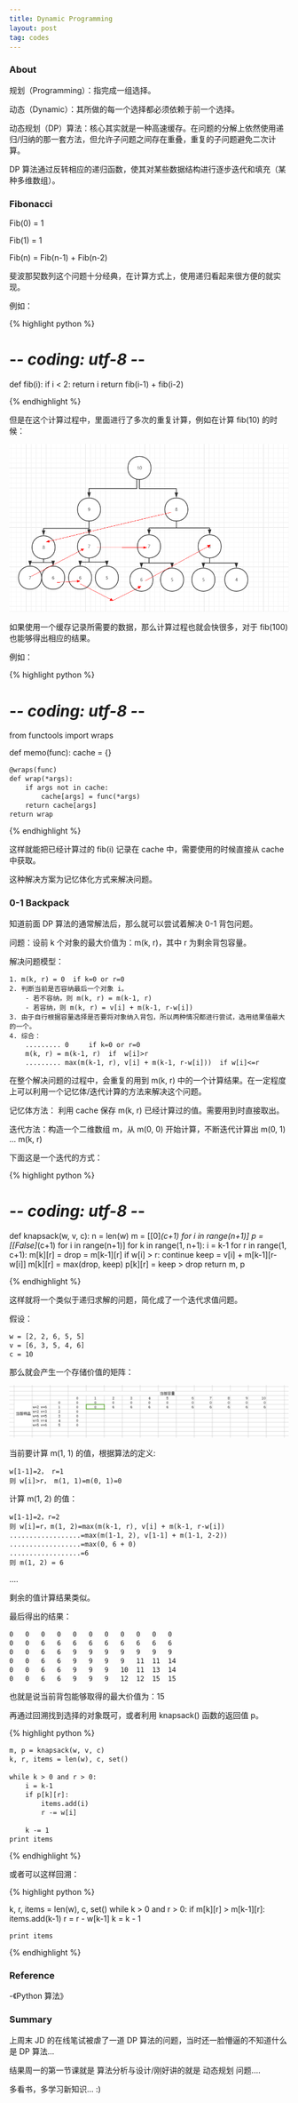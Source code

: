 ```yaml
---
title: Dynamic Programming
layout: post
tag: codes
---
```


### About

规划（Programming）：指完成一组选择。

动态（Dynamic）：其所做的每一个选择都必须依赖于前一个选择。

动态规划（DP）算法：核心其实就是一种高速缓存。在问题的分解上依然使用递归/归纳的那一套方法，但允许子问题之间存在重叠，重复的子问题避免二次计算。

DP 算法通过反转相应的递归函数，使其对某些数据结构进行逐步迭代和填充（某种多维数组）。


### Fibonacci

Fib(0) = 1

Fib(1) = 1

Fib(n) = Fib(n-1) + Fib(n-2)

斐波那契数列这个问题十分经典，在计算方式上，使用递归看起来很方便的就实现。

例如：

{% highlight python %}

# -*- coding: utf-8 -*-


def fib(i):
    if i < 2: return i
    return fib(i-1) + fib(i-2)

{% endhighlight %}


但是在这个计算过程中，里面进行了多次的重复计算，例如在计算 fib(10) 的时候：

![image](/images/dp_1.png)

如果使用一个缓存记录所需要的数据，那么计算过程也就会快很多，对于 fib(100) 也能够得出相应的结果。

例如：

{% highlight python %}

# -*- coding: utf-8 -*-

from functools import wraps


def memo(func):
    cache = {}

    @wraps(func)
    def wrap(*args):
        if args not in cache:
            cache[args] = func(*args)
        return cache[args]
    return wrap

{% endhighlight %}

这样就能把已经计算过的 fib(i) 记录在 cache 中，需要使用的时候直接从 cache 中获取。

这种解决方案为记忆体化方式来解决问题。

### 0-1 Backpack

知道前面 DP 算法的通常解法后，那么就可以尝试着解决 0-1 背包问题。

问题：设前 k 个对象的最大价值为：m(k, r)，其中 r 为剩余背包容量。

解决问题模型：

	1. m(k, r) = 0  if k=0 or r=0
	2. 判断当前是否容纳最后一个对象 i。
		- 若不容纳，则 m(k, r) = m(k-1, r)
		- 若容纳，则 m(k, r) = v[i] + m(k-1, r-w[i])
	3. 由于自行根据容量选择是否要将对象纳入背包，所以两种情况都进行尝试，选用结果值最大的一个。
	4. 综合： 
		......... 0     if k=0 or r=0
		m(k, r) = m(k-1, r)  if  w[i]>r
		......... max(m(k-1, r), v[i] + m(k-1, r-w[i]))  if w[i]<=r

在整个解决问题的过程中，会重复的用到 m(k, r) 中的一个计算结果。在一定程度上可以利用一个记忆体/迭代计算的方法来解决这个问题。

记忆体方法： 利用 cache 保存 m(k, r) 已经计算过的值。需要用到时直接取出。

迭代方法：构造一个二维数组 m，从 m(0, 0) 开始计算，不断迭代计算出 m(0, 1) ... m(k, r)

下面这是一个迭代的方式： 

{% highlight python %}

# -*- coding: utf-8 -*-

def knapsack(w, v, c):
    n = len(w)
    m = [[0]*(c+1) for i in range(n+1)]
    p = [[False]*(c+1) for i in range(n+1)]
    for k in range(1, n+1):
        i = k-1
        for r in range(1, c+1):
            m[k][r] = drop = m[k-1][r]
            if w[i] > r:
                continue
            keep = v[i] + m[k-1][r-w[i]]
            m[k][r] = max(drop, keep)
            p[k][r] = keep > drop
    return m, p

{% endhighlight %}


这样就将一个类似于递归求解的问题，简化成了一个迭代求值问题。

假设：

	w = [2, 2, 6, 5, 5]
	v = [6, 3, 5, 4, 6]
	c = 10

那么就会产生一个存储价值的矩阵：

![image](/images/dp_2.png)

当前要计算 m(1, 1) 的值，根据算法的定义:
	
	w[1-1]=2， r=1
	则 w[i]>r， m(1, 1)=m(0, 1)=0

计算 m(1, 2) 的值：
	
	w[1-1]=2，r=2
	则 w[i]=r，m(1, 2)=max(m(k-1, r), v[i] + m(k-1, r-w[i])
	..................=max(m(1-1, 2), v[1-1] + m(1-1, 2-2))
	..................=max(0, 6 + 0)
	..................=6
	则 m(1, 2) = 6

....

剩余的值计算结果类似。

最后得出的结果：

	0	0	0	0	0	0	0	0	0	0	0
	0	0	6	6	6	6	6	6	6	6	6
	0	0	6	6	9	9	9	9	9	9	9
	0	0	6	6	9	9	9	9	11	11	14
	0	0	6	6	9	9	9	10	11	13	14
	0	0	6	6	9	9	9	12	12	15	15

也就是说当前背包能够取得的最大价值为：15

再通过回溯找到选择的对象既可，或者利用 knapsack() 函数的返回值 p。

{% highlight python %}

    m, p = knapsack(w, v, c)
    k, r, items = len(w), c, set()

    while k > 0 and r > 0:
        i = k-1
        if p[k][r]:
            items.add(i)
            r -= w[i]

        k -= 1
    print items

{% endhighlight %}

或者可以这样回溯：

{% highlight python %}

   k, r, items = len(w), c, set()
    while k > 0 and r > 0:
        if m[k][r] > m[k-1][r]:
            items.add(k-1)
            r = r - w[k-1]
        k = k - 1

    print items

{% endhighlight %}


### Reference

-《Python 算法》

### Summary

上周末 JD 的在线笔试被虐了一道 DP 算法的问题，当时还一脸懵逼的不知道什么是 DP 算法...

结果周一的第一节课就是 算法分析与设计/刚好讲的就是 动态规划 问题....

多看书，多学习新知识... :)